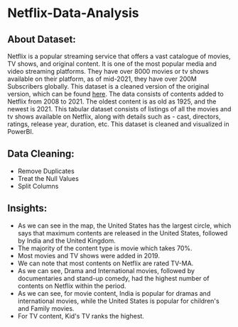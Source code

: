 # Netflix-Data-Analysis

## About Dataset:
Netflix is a popular streaming service that offers a vast catalogue of movies, TV shows, and original content. It is one of the most popular media and video streaming platforms. They have over 8000 movies or tv shows available on their platform, as of mid-2021, they have over 200M Subscribers globally. This dataset is a cleaned version of the original version, which can be found [here](https://www.kaggle.com/datasets/shivamb/netflix-shows). The data consists of contents added to Netflix from 2008 to 2021. The oldest content is as old as 1925, and the newest is 2021. This tabular dataset consists of listings of all the movies and tv shows available on Netflix, along with details such as - cast, directors, ratings, release year, duration, etc. This dataset is cleaned and visualized in PowerBI. 

## Data Cleaning:
- Remove Duplicates
- Treat the Null Values
- Split Columns

## Insights: 
- As we can see in the map, the United States has the largest circle, which says that maximum contents are released in the United States, followed by India and the 
  United Kingdom.
- The majority of the content type is movie which takes 70%.
- Most movies and TV shows were added in 2019.
- We can note that most contents on Netflix are rated TV-MA.
- As we can see, Drama and International movies, followed by documentaries and stand-up comedy, had the highest number of contents on Netflix within the period.
- As we can see, for movie content, India is popular for dramas and international movies, while the United States is popular for children's and Family movies.
- For TV content, Kid's TV ranks the highest.

